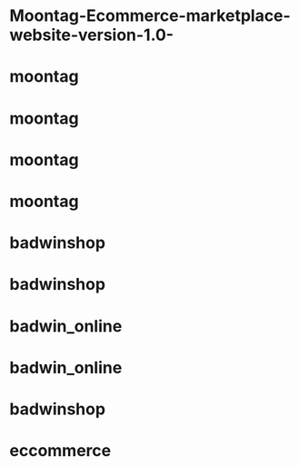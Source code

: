 # Moontag-Ecommerce-marketplace-website-version-1.0-
# moontag
# moontag
# moontag
# moontag
# badwinshop
# badwinshop
# badwin_online
# badwin_online
# badwinshop
# eccommerce
